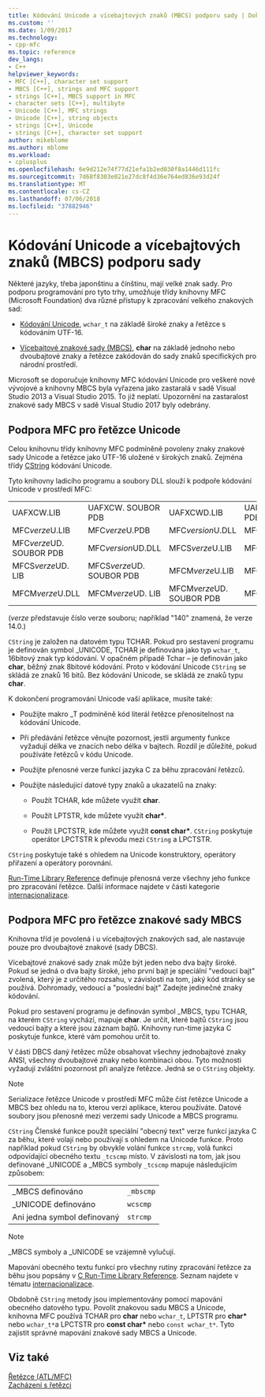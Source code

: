 ```yaml
---
title: Kódování Unicode a vícebajtových znaků (MBCS) podporu sady | Dokumentace Microsoftu
ms.custom: ''
ms.date: 1/09/2017
ms.technology:
- cpp-mfc
ms.topic: reference
dev_langs:
- C++
helpviewer_keywords:
- MFC [C++], character set support
- MBCS [C++], strings and MFC support
- strings [C++], MBCS support in MFC
- character sets [C++], multibyte
- Unicode [C++], MFC strings
- Unicode [C++], string objects
- strings [C++], Unicode
- strings [C++], character set support
author: mikeblome
ms.author: mblome
ms.workload:
- cplusplus
ms.openlocfilehash: 6e9d212e74f77d21efa1b2ed030f8a1446d111fc
ms.sourcegitcommit: 7d68f8303e021e27dc8f4d36e764ed836e93d24f
ms.translationtype: MT
ms.contentlocale: cs-CZ
ms.lasthandoff: 07/06/2018
ms.locfileid: "37882946"
---
```

# <a name="unicode-and-multibyte-character-set-mbcs-support"></a>Kódování Unicode a vícebajtových znaků (MBCS) podporu sady

Některé jazyky, třeba japonštinu a čínštinu, mají velké znak sady. Pro podporu programování pro tyto trhy, umožňuje třídy knihovny MFC (Microsoft Foundation) dva různé přístupy k zpracování velkého znakových sad:

- [Kódování Unicode](#mfc-support-for-unicode-strings), `wchar_t` na základě široké znaky a řetězce s kódováním UTF-16.

- [Vícebajtové znakové sady (MBCS)](#mfc-support-for-mbcs-strings), **char** na základě jednoho nebo dvoubajtové znaky a řetězce zakódován do sady znaků specifických pro národní prostředí.

Microsoft se doporučuje knihovny MFC kódování Unicode pro veškeré nové vývojové a knihovny MBCS byla vyřazena jako zastaralá v sadě Visual Studio 2013 a Visual Studio 2015. To již neplatí. Upozornění na zastaralost znakové sady MBCS v sadě Visual Studio 2017 byly odebrány.

## <a name="mfc-support-for-unicode-strings"></a>Podpora MFC pro řetězce Unicode

Celou knihovnu třídy knihovny MFC podmíněně povoleny znaky znakové sady Unicode a řetězce jako UTF-16 uložené v širokých znaků. Zejména třídy [CString](../atl-mfc-shared/reference/cstringt-class.md) kódování Unicode.

Tyto knihovny ladicího programu a soubory DLL slouží k podpoře kódování Unicode v prostředí MFC:

|||||
|-|-|-|-|
|UAFXCW.LIB|UAFXCW. SOUBOR PDB|UAFXCWD.LIB|UAFXCWD. SOUBOR PDB|
|MFC*verze*U.LIB|MFC*verze*U.PDB|MFC*version*U.DLL|MFC*verze*UD. LIB|
|MFC*verze*UD. SOUBOR PDB|MFC*version*UD.DLL|MFCS*verze*U.LIB|MFCS*verze*U.PDB|
|MFCS*verze*UD. LIB|MFCS*verze*UD. SOUBOR PDB|MFCM*verze*U.LIB|MFCM*verze*U.PDB|
|MFCM*verze*U.DLL|MFCM*verze*UD. LIB|MFCM*verze*UD. SOUBOR PDB|MFCM*version*UD.DLL|

(*verze* představuje číslo verze souboru; například "140" znamená, že verze 14.0.)

`CString` je založen na datovém typu TCHAR. Pokud pro sestavení programu je definován symbol _UNICODE, TCHAR je definována jako typ `wchar_t`, 16bitový znak typ kódování. V opačném případě Tchar – je definován jako **char**, běžný znak 8bitové kódování. Proto v kódování Unicode `CString` se skládá ze znaků 16 bitů. Bez kódování Unicode, se skládá ze znaků typu **char**.

K dokončení programování Unicode vaší aplikace, musíte také:

- Použijte makro _T podmíněně kód literál řetězce přenositelnost na kódování Unicode.

- Při předávání řetězce věnujte pozornost, jestli argumenty funkce vyžadují délka ve znacích nebo délka v bajtech. Rozdíl je důležité, pokud používáte řetězců v kódu Unicode.

- Použijte přenosné verze funkcí jazyka C za běhu zpracování řetězců.

- Použijte následující datové typy znaků a ukazatelů na znaky:

   - Použít TCHAR, kde můžete využít **char**.

   - Použít LPTSTR, kde můžete využít **char\***.

   - Použít LPCTSTR, kde můžete využít **const char\***. `CString` poskytuje operátor LPCTSTR k převodu mezi `CString` a LPCTSTR.

`CString` poskytuje také s ohledem na Unicode konstruktory, operátory přiřazení a operátory porovnání.

[Run-Time Library Reference](../c-runtime-library/c-run-time-library-reference.md) definuje přenosná verze všechny jeho funkce pro zpracování řetězce. Další informace najdete v části kategorie [internacionalizace](../c-runtime-library/internationalization.md).

## <a name="mfc-support-for-mbcs-strings"></a>Podpora MFC pro řetězce znakové sady MBCS

Knihovna tříd je povolená i u vícebajtových znakových sad, ale nastavuje pouze pro dvoubajtové znakové (sady DBCS).

Vícebajtové znakové sady znak může být jeden nebo dva bajty široké. Pokud se jedná o dva bajty široké, jeho první bajt je speciální "vedoucí bajt" zvolená, který je z určitého rozsahu, v závislosti na tom, jaký kód stránky se používá. Dohromady, vedoucí a "poslední bajt" Zadejte jedinečné znaky kódování.

Pokud pro sestavení programu je definován symbol _MBCS, typu TCHAR, na kterém `CString` vychází, mapuje **char**. Je určit, které bajtů `CString` jsou vedoucí bajty a které jsou záznam bajtů. Knihovny run-time jazyka C poskytuje funkce, které vám pomohou určit to.

V části DBCS daný řetězec může obsahovat všechny jednobajtové znaky ANSI, všechny dvoubajtové znaky nebo kombinaci obou. Tyto možnosti vyžadují zvláštní pozornost při analýze řetězce. Jedná se o `CString` objekty.

> [!NOTE]
> Serializace řetězce Unicode v prostředí MFC může číst řetězce Unicode a MBCS bez ohledu na to, kterou verzi aplikace, kterou používáte. Datové soubory jsou přenosné mezi verzemi sady Unicode a MBCS programu.

`CString` Členské funkce použít speciální "obecný text" verze funkcí jazyka C za běhu, které volají nebo používají s ohledem na Unicode funkce. Proto například pokud `CString` by obvykle volání funkce `strcmp`, volá funkci odpovídající obecného textu `_tcscmp` místo. V závislosti na tom, jak jsou definované _UNICODE a _MBCS symboly `_tcscmp` mapuje následujícím způsobem:

|||
|-|-|
|_MBCS definováno|`_mbscmp`|
|_UNICODE definováno|`wcscmp`|
|Ani jedna symbol definovaný|`strcmp`|

> [!NOTE]
> _MBCS symboly a _UNICODE se vzájemně vylučují.

Mapování obecného textu funkcí pro všechny rutiny zpracování řetězce za běhu jsou popsány v [C Run-Time Library Reference](../c-runtime-library/c-run-time-library-reference.md). Seznam najdete v tématu [internacionalizace](../c-runtime-library/internationalization.md).

Obdobně `CString` metody jsou implementovány pomocí mapování obecného datového typu. Povolit znakovou sadu MBCS a Unicode, knihovna MFC používá TCHAR pro **char** nebo `wchar_t`, LPTSTR pro **char\***  nebo `wchar_t*`a LPCTSTR pro **const char\***  nebo `const wchar_t*`. Tyto zajistit správné mapování znakové sady MBCS a Unicode.

## <a name="see-also"></a>Viz také

[Řetězce (ATL/MFC)](../atl-mfc-shared/strings-atl-mfc.md)  
[Zacházení s řetězci](../c-runtime-library/string-manipulation-crt.md)  
